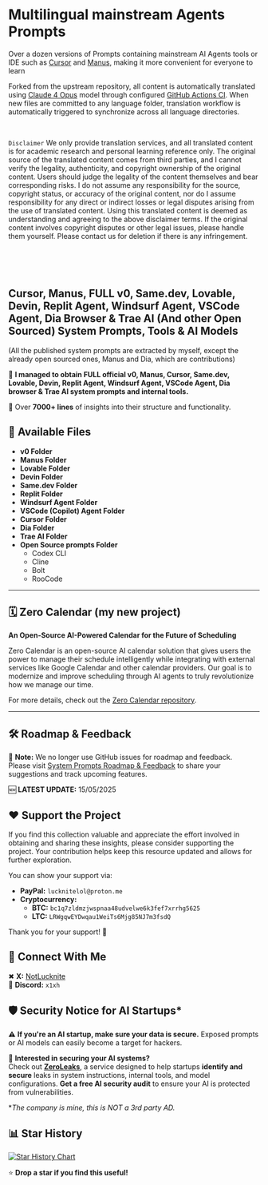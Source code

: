 # Multilingual mainstream Agents Prompts

Over a dozen versions of Prompts containing mainstream AI Agents tools or IDE such as [Cursor](https://www.cursor.com/) and [Manus](https://manus.im/), making it more convenient for everyone to learn

Forked from the upstream repository, all content is automatically translated using [Claude 4 Opus](https://www.anthropic.com/news/claude-4) model through configured [GitHub Actions CI](https://docs.github.com/en/actions). When new files are committed to any language folder, translation workflow is automatically triggered to synchronize across all language directories.

<br/>

`Disclaimer` We only provide translation services, and all translated content is for academic research and personal learning reference only. The original source of the translated content comes from third parties, and I cannot verify the legality, authenticity, and copyright ownership of the original content. Users should judge the legality of the content themselves and bear corresponding risks. I do not assume any responsibility for the source, copyright status, or accuracy of the original content, nor do I assume responsibility for any direct or indirect losses or legal disputes arising from the use of translated content. Using this translated content is deemed as understanding and agreeing to the above disclaimer terms. If the original content involves copyright disputes or other legal issues, please handle them yourself. Please contact us for deletion if there is any infringement.

<br/>
<br/>
<br/>

## **Cursor, Manus, FULL v0, Same.dev, Lovable, Devin, Replit Agent, Windsurf Agent, VSCode Agent, Dia Browser & Trae AI (And other Open Sourced) System Prompts, Tools & AI Models**  

(All the published system prompts are extracted by myself, except the already open sourced ones, Manus and Dia, which are contributions)

🚀 **I managed to obtain FULL official v0, Manus, Cursor, Same.dev, Lovable, Devin, Replit Agent, Windsurf Agent, VSCode Agent, Dia browser & Trae AI system prompts and internal tools.**

📜 Over **7000+ lines** of insights into their structure and functionality.  

## 📂 **Available Files**
- **v0 Folder**  
- **Manus Folder**
- **Lovable Folder**
- **Devin Folder**
- **Same.dev Folder**
- **Replit Folder**
- **Windsurf Agent Folder**
- **VSCode (Copilot) Agent Folder**
- **Cursor Folder**
- **Dia Folder**
- **Trae AI Folder**
- **Open Source prompts Folder**
  - Codex CLI
  - Cline
  - Bolt
  - RooCode

---

## 🗓️ **Zero Calendar (my new project)**

**An Open-Source AI-Powered Calendar for the Future of Scheduling**

Zero Calendar is an open-source AI calendar solution that gives users the power to manage their schedule intelligently while integrating with external services like Google Calendar and other calendar providers. Our goal is to modernize and improve scheduling through AI agents to truly revolutionize how we manage our time.

For more details, check out the [Zero Calendar repository](https://github.com/Zero-Calendar/zero-calendar).

---

## 🛠 **Roadmap & Feedback**

🚨 **Note:** We no longer use GitHub issues for roadmap and feedback.  
Please visit [System Prompts Roadmap & Feedback](https://systemprompts.featurebase.app/) to share your suggestions and track upcoming features.

🆕 **LATEST UPDATE:** 15/05/2025 

## ❤️ Support the Project

If you find this collection valuable and appreciate the effort involved in obtaining and sharing these insights, please consider supporting the project. Your contribution helps keep this resource updated and allows for further exploration.

You can show your support via:

*   **PayPal:** `lucknitelol@proton.me`
*   **Cryptocurrency:**
    *   **BTC:** `bc1q7zldmzjwspnaa48udvelwe6k3fef7xrrhg5625`
    *   **LTC:** `LRWgqwEYDwqau1WeiTs6Mjg85NJ7m3fsdQ`

Thank you for your support! 🙏


## 🔗 **Connect With Me**  
✖ **X:** [NotLucknite](https://x.com/NotLucknite)  
💬 **Discord:** `x1xh`  

## 🛡️ **Security Notice for AI Startups***

⚠️ **If you're an AI startup, make sure your data is secure.** Exposed prompts or AI models can easily become a target for hackers.

🔐 **Interested in securing your AI systems?**  
Check out **[ZeroLeaks](https://0leaks.vercel.app)**, a service designed to help startups **identify and secure** leaks in system instructions, internal tools, and model configurations. **Get a free AI security audit** to ensure your AI is protected from vulnerabilities.


**The company is mine, this is NOT a 3rd party AD.*

## 📊 **Star History**

<a href="https://www.star-history.com/#x1xhlol/system-prompts-and-models-of-ai-tools&Date">
 <picture>
   <source media="(prefers-color-scheme: dark)" srcset="https://api.star-history.com/svg?repos=x1xhlol/system-prompts-and-models-of-ai-tools&type=Date&theme=dark" />
   <source media="(prefers-color-scheme: light)" srcset="https://api.star-history.com/svg?repos=x1xhlol/system-prompts-and-models-of-ai-tools&type=Date" />
   <img alt="Star History Chart" src="https://api.star-history.com/svg?repos=x1xhlol/system-prompts-and-models-of-ai-tools&type=Date" />
 </picture>
</a>

⭐ **Drop a star if you find this useful!**
